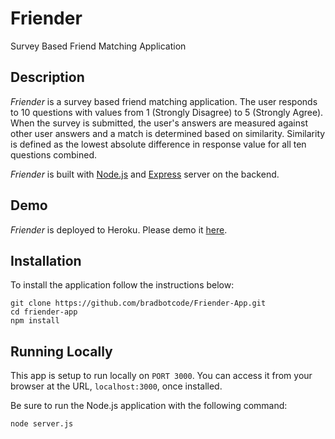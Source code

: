 # Friender
Survey Based Friend Matching Application

## Description

*Friender* is a survey based friend matching application. The user responds to 10 questions with values from 1 (Strongly Disagree) to 5 (Strongly Agree). When the survey is submitted, the user's answers are measured against other user answers and a match is determined based on similarity. Similarity is defined as the lowest absolute difference in response value for all ten questions combined.

*Friender* is built with [Node.js](https://nodejs.org/en/) and [Express](https://expressjs.com/) server on the backend. 

## Demo
	
*Friender* is deployed to Heroku. Please demo it [here](https://friender-application.herokuapp.com/).

## Installation

To install the application follow the instructions below:

	git clone https://github.com/bradbotcode/Friender-App.git
	cd friender-app
	npm install
	
## Running Locally

This app is setup to run locally on `PORT 3000`. You can access it from your browser at the URL, `localhost:3000`, once installed.
	
Be sure to run the Node.js application with the following command:

	node server.js
